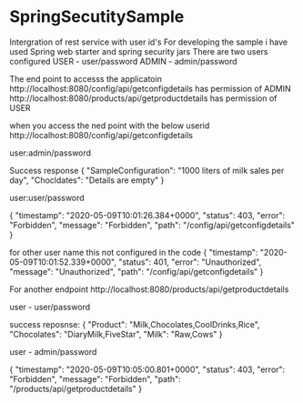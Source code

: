 # SpringSecutitySample
Intergration of  rest service  with  user id's
For developing the sample i have used Spring web starter and spring security jars
There are two users configured
  USER  - user/password
  ADMIN - admin/password
 
 The end point to accesss the applicatoin
 http://localhost:8080/config/api/getconfigdetails has permission of ADMIN
 http://localhost:8080/products/api/getproductdetails has permission of USER
 
when you access the ned point with the below userid
http://localhost:8080/config/api/getconfigdetails

user:admin/password 

Success response
{
    "SampleConfiguration": "1000 liters of milk sales per day",
    "Chocldates": "Details are empty"
}

user:user/password

{
    "timestamp": "2020-05-09T10:01:26.384+0000",
    "status": 403,
    "error": "Forbidden",
    "message": "Forbidden",
    "path": "/config/api/getconfigdetails"
}

for other user name this not configured in the code
{
    "timestamp": "2020-05-09T10:01:52.339+0000",
    "status": 401,
    "error": "Unauthorized",
    "message": "Unauthorized",
    "path": "/config/api/getconfigdetails"
}

For another endpoint
http://localhost:8080/products/api/getproductdetails 

user - user/password

success reposnse:
{
    "Product": "Milk,Chocolates,CoolDrinks,Rice",
    "Chocolates": "DiaryMilk,FiveStar",
    "Milk": "Raw,Cows"
}

user - admin/password

{
    "timestamp": "2020-05-09T10:05:00.801+0000",
    "status": 403,
    "error": "Forbidden",
    "message": "Forbidden",
    "path": "/products/api/getproductdetails"
}






